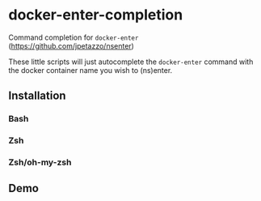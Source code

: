 # docker-enter-completion

Command completion for `docker-enter` (https://github.com/jpetazzo/nsenter)

These little scripts will just autocomplete the `docker-enter` command with the docker container name you wish to (ns)enter.

## Installation

### Bash

### Zsh

### Zsh/oh-my-zsh

## Demo
